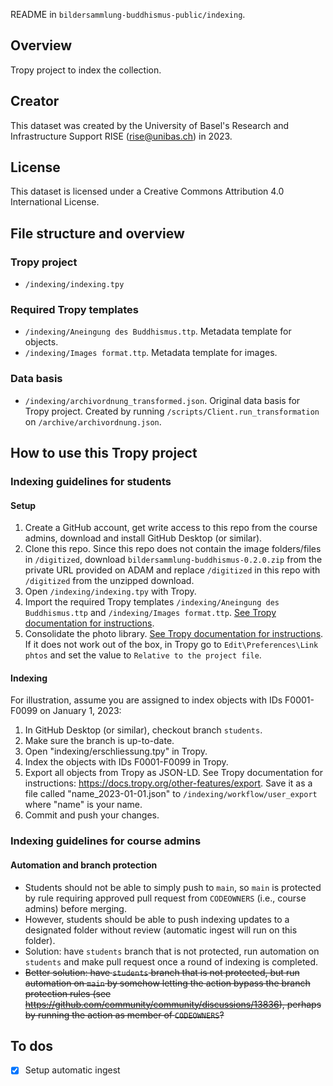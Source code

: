 README in `bildersammlung-buddhismus-public/indexing`.

## Overview

Tropy project to index the collection. 

## Creator

This dataset was created by the University of Basel's Research and Infrastructure Support RISE (rise@unibas.ch) in 2023.

## License

This dataset is licensed under a Creative Commons Attribution 4.0 International License.

## File structure and overview

### Tropy project

- `/indexing/indexing.tpy`

### Required Tropy templates

- `/indexing/Aneingung des Buddhismus.ttp`. Metadata template for objects.
- `/indexing/Images format.ttp`. Metadata template for images.

### Data basis

- `/indexing/archivordnung_transformed.json`. Original data basis for Tropy project. Created by running `/scripts/Client.run_transformation` on `/archive/archivordnung.json`.

## How to use this Tropy project

### Indexing guidelines for students

#### Setup

1. Create a GitHub account, get write access to this repo from the course admins, download and install GitHub Desktop (or similar).
2. Clone this repo. Since this repo does not contain the image folders/files in `/digitized`, download `bildersammlung-buddhismus-0.2.0.zip` from the private URL provided on ADAM and replace `/digitized` in this repo with `/digitized` from the unzipped download.
3. Open `/indexing/indexing.tpy` with Tropy.
4. Import the required Tropy templates `/indexing/Aneingung des Buddhismus.ttp` and `/indexing/Images format.ttp`. [See Tropy documentation for instructions](https://docs.tropy.org/in-the-template-editor/export-import-templates).
5. Consolidate the photo library. [See Tropy documentation for instructions](https://docs.tropy.org/using-tropy/add_files#consolidate-your-photo-library.). If it does not work out of the box, in Tropy go to `Edit\Preferences\Link phtos` and set the value to `Relative to the project file`.

#### Indexing

For illustration, assume you are assigned to index objects with IDs F0001-F0099 on January 1, 2023:

1. In GitHub Desktop (or similar), checkout branch `students`.
2. Make sure the branch is up-to-date.
3. Open "indexing/erschliessung.tpy" in Tropy.
4. Index the objects with IDs F0001-F0099 in Tropy.
5. Export all objects from Tropy as JSON-LD. See Tropy documentation for instructions: https://docs.tropy.org/other-features/export. Save it as a file called "name_2023-01-01.json" to `/indexing/workflow/user_export` where "name" is your name.
6. Commit and push your changes.

### Indexing guidelines for course admins

#### Automation and branch protection
- Students should not be able to simply push to `main`, so `main` is protected by rule requiring approved pull request from `CODEOWNERS` (i.e., course admins) before merging.
- However, students should be able to push indexing updates to a designated folder without review (automatic ingest will run on this folder).
- Solution: have `students` branch that is not protected, run automation on `students` and make pull request once a round of indexing is completed.
- ~~Better solution: have `students` branch that is not protected, but run automation on `main` by somehow letting the action bypass the branch protection rules (see https://github.com/community/community/discussions/13836), perhaps by running the action as member of `CODEOWNERS`?~~

## To dos

- [x] Setup automatic ingest
